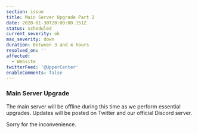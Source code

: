 ```yaml
---
section: issue
title: Main Server Upgrade Part 2
date: 2020-01-30T20:00:00.151Z
status: scheduled
current_severity: ok
max_severity: down
duration: Between 3 and 4 hours
resolved_on: ''
affected:
  - Website
twitterFeed: '@UpperCenter'
enableComments: false
---
```

### Main Server Upgrade
The main server will be offline during this time as we perform essential upgrades.
Updates will be posted on Twitter and our official Discord server.

Sorry for the inconvenience.
